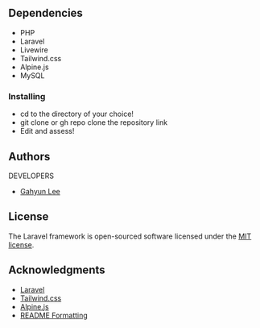 ## Dependencies

* PHP
* Laravel
* Livewire
* Tailwind.css
* Alpine.js
* MySQL

### Installing

* cd to the directory of your choice!
* git clone or gh repo clone the repository link
* Edit and assess!

## Authors

DEVELOPERS
* [Gahyun Lee](https://github.com/Gahyunlee23)

## License

The Laravel framework is open-sourced software licensed under the [MIT license](https://opensource.org/licenses/MIT).

## Acknowledgments

* [Laravel](https://laravel.com/)
* [Tailwind.css](https://tailwindcss.com//)
* [Alpine.js](https://alpinejs.dev/)
* [README Formatting](https://guides.github.com/features/mastering-markdown/)
